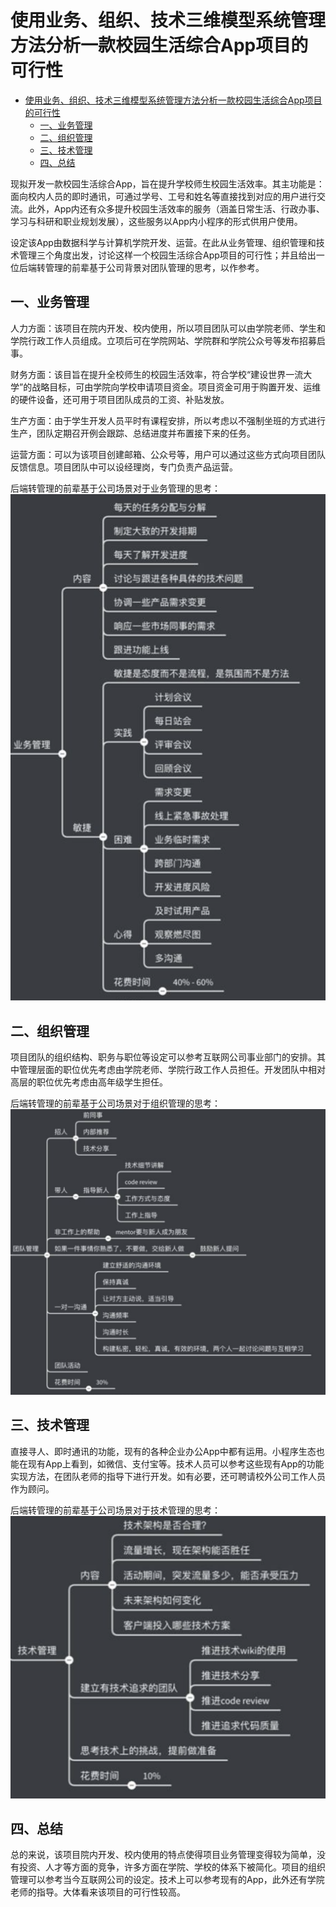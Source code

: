 # 使用业务、组织、技术三维模型系统管理方法分析一款校园生活综合App项目的可行性

- [使用业务、组织、技术三维模型系统管理方法分析一款校园生活综合App项目的可行性](#使用业务组织技术三维模型系统管理方法分析一款校园生活综合app项目的可行性)
  - [一、业务管理](#一业务管理)
  - [二、组织管理](#二组织管理)
  - [三、技术管理](#三技术管理)
  - [四、总结](#四总结)

现拟开发一款校园生活综合App，旨在提升学校师生校园生活效率。其主功能是：面向校内人员的即时通讯，可通过学号、工号和姓名等直接找到对应的用户进行交流。此外，App内还有众多提升校园生活效率的服务（涵盖日常生活、行政办事、学习与科研和职业规划发展），这些服务以App内小程序的形式供用户使用。

设定该App由数据科学与计算机学院开发、运营。在此从业务管理、组织管理和技术管理三个角度出发，讨论这样一个校园生活综合App项目的可行性；并且给出一位后端转管理的前辈基于公司背景对团队管理的思考，以作参考。

## 一、业务管理
人力方面：该项目在院内开发、校内使用，所以项目团队可以由学院老师、学生和学院行政工作人员组成。立项后可在学院网站、学院群和学院公众号等发布招募启事。

财务方面：该目旨在提升全校师生的校园生活效率，符合学校“建设世界一流大学”的战略目标，可由学院向学校申请项目资金。项目资金可用于购置开发、运维的硬件设备，还可用于项目团队成员的工资、补贴发放。

生产方面：由于学生开发人员平时有课程安排，所以考虑以不强制坐班的方式进行生产，团队定期召开例会跟踪、总结进度并布置接下来的任务。

运营方面：可以为该项目创建邮箱、公众号等，用户可以通过这些方式向项目团队反馈信息。项目团队中可以设经理岗，专门负责产品运营。

后端转管理的前辈基于公司场景对于业务管理的思考：
![](./Images/Business_Management.png)


## 二、组织管理
项目团队的组织结构、职务与职位等设定可以参考互联网公司事业部门的安排。其中管理层面的职位优先考虑由学院老师、学院行政工作人员担任。开发团队中相对高层的职位优先考虑由高年级学生担任。

后端转管理的前辈基于公司场景对于组织管理的思考：
![](./Images/Team_Management.png)

## 三、技术管理
直接寻人、即时通讯的功能，现有的各种企业办公App中都有运用。小程序生态也能在现有App上看到，如微信、支付宝等。技术人员可以参考这些现有App的功能实现方法，在团队老师的指导下进行开发。如有必要，还可聘请校外公司工作人员作为顾问。

后端转管理的前辈基于公司场景对于技术管理的思考：
![](./Images/Technology_Management.png)

## 四、总结
总的来说，该项目院内开发、校内使用的特点使得项目业务管理变得较为简单，没有投资、人才等方面的竞争，许多方面在学院、学校的体系下被简化。项目的组织管理可以参考当今互联网公司的设定。技术上可以参考现有的App，此外还有学院老师的指导。大体看来该项目的可行性较高。